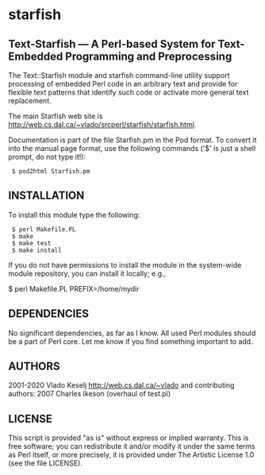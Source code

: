 # starfish
## Text-Starfish &mdash; A Perl-based System for Text-Embedded Programming and Preprocessing

The Text::Starfish module and starfish command-line utility support
processing of embedded Perl code in an arbitrary text and provide for
flexible text patterns that identify such code or activate more
general text replacement.

The main Starfish web site is
http://web.cs.dal.ca/~vlado/srcperl/starfish/starfish.html.

Documentation is part of the file Starfish.pm in the Pod format.  To
convert it into the manual page format, use the following commands
('$' is just a shell prompt, do not type it!):
```
 $ pod2html Starfish.pm
```

## INSTALLATION

To install this module type the following:
```
 $ perl Makefile.PL
 $ make
 $ make test
 $ make install
```

If you do not have permissions to install the module in the
system-wide module repository, you can install it locally; e.g.,

 $ perl Makefile.PL PREFIX=/home/mydir

## DEPENDENCIES

No significant dependencies, as far as I know.  All used Perl modules
should be a part of Perl core.  Let me know if you find something
important to add.

## AUTHORS


 2001-2020 Vlado Keselj http://web.cs.dal.ca/~vlado
 	   and contributing authors:
      2007 Charles Ikeson (overhaul of test.pl)

## LICENSE

This script is provided "as is" without express or implied warranty.
This is free software; you can redistribute it and/or modify it under
the same terms as Perl itself, or more precisely, it is provided under
The Artistic License 1.0 (see the file LICENSE).

